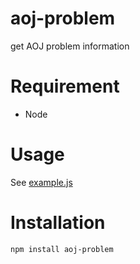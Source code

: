 # aoj-problem
get AOJ problem information

# Requirement
* Node

# Usage
See [example.js](example.js)

# Installation
`npm install aoj-problem`
